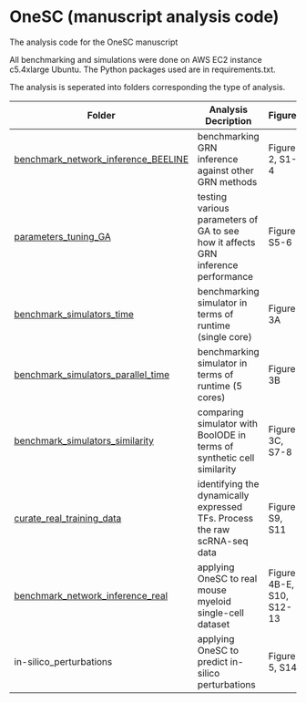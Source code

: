 # OneSC (manuscript analysis code)
The analysis code for the OneSC manuscript

All benchmarking and simulations were done on AWS EC2 instance c5.4xlarge Ubuntu. The Python packages used are in requirements.txt. 

The analysis is seperated into folders corresponding the type of analysis. 

|Folder | Analysis Decription| Figures|
| --------- | --------------- | --------------- |
|[benchmark_network_inference_BEELINE](benchmark_network_inference_ensemble_BEELINE/)| benchmarking GRN inference against other GRN methods | Figure 2, S1-4|
|[parameters_tuning_GA](parameters_tuning_GA_ensemble)| testing various parameters of GA to see how it affects GRN inference performance| Figure S5-6|
|[benchmark_simulators_time](benchmark_simulators_time)| benchmarking simulator in terms of runtime (single core)| Figure 3A|
|[benchmark_simulators_parallel_time](benchmark_simulators_parallel_time)| benchmarking simulator in terms of runtime (5 cores) | Figure 3B|
|[benchmark_simulators_similarity](benchmark_simulators_similarity)| comparing simulator with BoolODE in terms of synthetic cell similarity| Figure 3C, S7-8| 
|[curate_real_training_data](curate_real_training_data)| identifying the dynamically expressed TFs. Process the raw scRNA-seq data|Figure S9, S11|
|[benchmark_network_inference_real](benchmark_network_inference_real)| applying OneSC to real mouse myeloid single-cell dataset| Figure 4B-E, S10, S12-13|
|in-silico_perturbations| applying OneSC to predict in-silico perturbations| Figure 5, S14|




